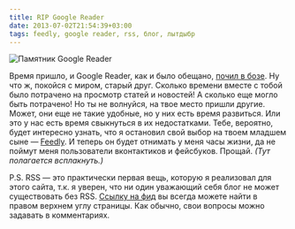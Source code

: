 ```yaml
---
title: RIP Google Reader
date: 2013-07-02T21:54:39+03:00
tags: feedly, google reader, rss, блог, лытдыбр
---
```


![Памятник Google Reader](http://a51056ce8d9b948fb69e-8de36eb37b2366f5a76a776c3dee0b32.r42.cf1.rackcdn.com/rip-google-reader.jpg)

Время пришло, и Google Reader, как и было обещано, [почил в бозе](https://www.google.com/reader/about/). Ну что ж, покойся с миром, старый друг. Сколько времени вместе с тобой было потрачено на просмотр статей и новостей! А сколько еще могло быть потрачено! Но ты не волнуйся, на твое место пришли другие. Может, они еще не такие удобные, но у них есть время развиться. Или это у нас есть время свыкнуться в их недостатками. Тебе, вероятно, будет интересно узнать, что я остановил свой выбор на твоем младшем сыне — [Feedly](http://cloud.feedly.com/). И теперь он будет отнимать у меня часы жизни, да не поймут меня пользователи вконтактиков и фейсбуков. Прощай. *(Тут полагается всплакнуть.)*

P.S. RSS — это практически первая вещь, которую я реализовал для этого сайта, т.к. я уверен, что ни один уважающий себя блог не может существовать без RSS. [Ссылку на фид](http://dikmax.name/rss) вы всегда можете найти в правом верхнем углу страницы. Как обычно, свои вопросы можно задавать в комментариях.
